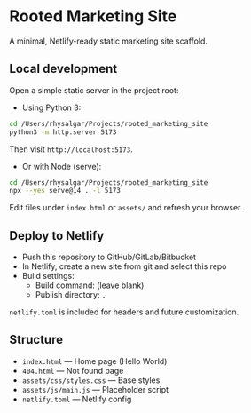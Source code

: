 # Rooted Marketing Site

A minimal, Netlify-ready static marketing site scaffold.

## Local development

Open a simple static server in the project root:

- Using Python 3:

```bash
cd /Users/rhysalgar/Projects/rooted_marketing_site
python3 -m http.server 5173
```

Then visit `http://localhost:5173`.

- Or with Node (serve):

```bash
cd /Users/rhysalgar/Projects/rooted_marketing_site
npx --yes serve@14 . -l 5173
```

Edit files under `index.html` or `assets/` and refresh your browser.

## Deploy to Netlify

- Push this repository to GitHub/GitLab/Bitbucket
- In Netlify, create a new site from git and select this repo
- Build settings:
  - Build command: (leave blank)
  - Publish directory: `.`

`netlify.toml` is included for headers and future customization.

## Structure

- `index.html` — Home page (Hello World)
- `404.html` — Not found page
- `assets/css/styles.css` — Base styles
- `assets/js/main.js` — Placeholder script
- `netlify.toml` — Netlify config
